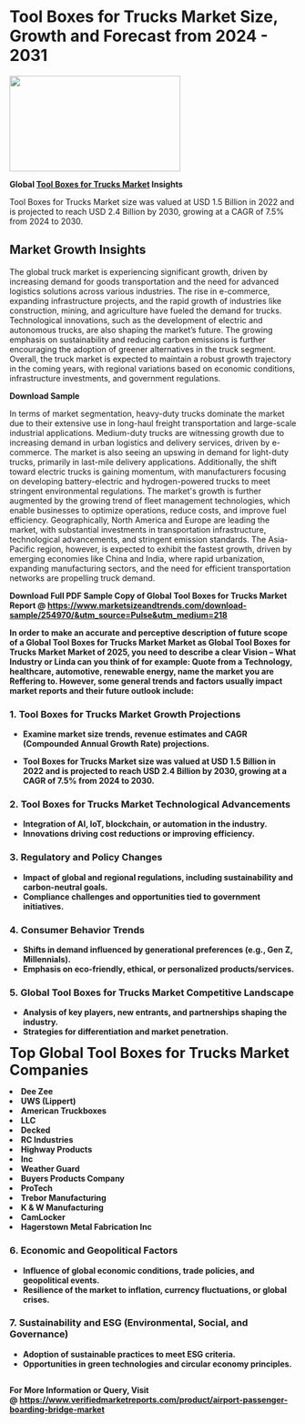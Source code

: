 <H1>Tool Boxes for Trucks Market Size, Growth and Forecast from 2024 - 2031</H1><img class="aligncenter size-medium wp-image-584254" src="https://thirdeyenews.in/wp-content/uploads/2024/09/Global-Market-Research-300x168.jpeg" alt="" width="300" height="168" /><p><strong>Global&nbsp;<a href="https://www.marketsizeandtrends.com/download-sample/254970/&amp;utm_source=Pulse&amp;utm_medium=218">Tool Boxes for Trucks Market</a> Insights</strong></p><p>Tool Boxes for Trucks Market size was valued at USD 1.5 Billion in 2022 and is projected to reach USD 2.4 Billion by 2030, growing at a CAGR of 7.5% from 2024 to 2030.</p><p><h2>Market Growth Insights</h2> <p>The global truck market is experiencing significant growth, driven by increasing demand for goods transportation and the need for advanced logistics solutions across various industries. The rise in e-commerce, expanding infrastructure projects, and the rapid growth of industries like construction, mining, and agriculture have fueled the demand for trucks. Technological innovations, such as the development of electric and autonomous trucks, are also shaping the market’s future. The growing emphasis on sustainability and reducing carbon emissions is further encouraging the adoption of greener alternatives in the truck segment. Overall, the truck market is expected to maintain a robust growth trajectory in the coming years, with regional variations based on economic conditions, infrastructure investments, and government regulations.</p> <p><strong>Download Sample</strong></p> <p>In terms of market segmentation, heavy-duty trucks dominate the market due to their extensive use in long-haul freight transportation and large-scale industrial applications. Medium-duty trucks are witnessing growth due to increasing demand in urban logistics and delivery services, driven by e-commerce. The market is also seeing an upswing in demand for light-duty trucks, primarily in last-mile delivery applications. Additionally, the shift toward electric trucks is gaining momentum, with manufacturers focusing on developing battery-electric and hydrogen-powered trucks to meet stringent environmental regulations. The market's growth is further augmented by the growing trend of fleet management technologies, which enable businesses to optimize operations, reduce costs, and improve fuel efficiency. Geographically, North America and Europe are leading the market, with substantial investments in transportation infrastructure, technological advancements, and stringent emission standards. The Asia-Pacific region, however, is expected to exhibit the fastest growth, driven by emerging economies like China and India, where rapid urbanization, expanding manufacturing sectors, and the need for efficient transportation networks are propelling truck demand. <p><strong></p><p><span class=""><strong>Download Full PDF Sample Copy of Global Tool Boxes for Trucks Market Report</strong> @ <a href="https://www.marketsizeandtrends.com/download-sample/254970/&amp;utm_source=Pulse&amp;utm_medium=218" target="_blank">https://www.marketsizeandtrends.com/download-sample/254970/&amp;utm_source=Pulse&amp;utm_medium=218</a></span></p><p>In order to make an accurate and perceptive description of future scope of a Global&nbsp;Tool Boxes for Trucks Market Market as Global&nbsp;Tool Boxes for Trucks Market Market of 2025, you need to describe a clear Vision &ndash; What Industry or Linda can you think of for example: Quote from a Technology, healthcare, automotive, renewable energy, name the market you are Reffering to. However, some general trends and factors usually impact market reports and their future outlook include:</p><h3>1.&nbsp;<strong>Tool Boxes for Trucks Market Growth Projections</strong></h3><ul><li>Examine market size trends, revenue estimates and CAGR (Compounded Annual Growth Rate) projections.</li><li><p>Tool Boxes for Trucks Market size was valued at USD 1.5 Billion in 2022 and is projected to reach USD 2.4 Billion by 2030, growing at a CAGR of 7.5% from 2024 to 2030.</p></li></ul><h3>2.&nbsp;<strong>Tool Boxes for Trucks Market Technological Advancements</strong></h3><ul><li>Integration of AI, IoT, blockchain, or automation in the industry.</li><li>Innovations driving cost reductions or improving efficiency.</li></ul><h3>3.&nbsp;<strong>Regulatory and Policy Changes</strong></h3><ul><li>Impact of global and regional regulations, including sustainability and carbon-neutral goals.</li><li>Compliance challenges and opportunities tied to government initiatives.</li></ul><h3>4.&nbsp;<strong>Consumer Behavior Trends</strong></h3><ul><li>Shifts in demand influenced by generational preferences (e.g., Gen Z, Millennials).</li><li>Emphasis on eco-friendly, ethical, or personalized products/services.</li></ul><h3>5.&nbsp;<strong>Global Tool Boxes for Trucks Market Competitive Landscape</strong></h3><ul><li>Analysis of key players, new entrants, and partnerships shaping the industry.</li><li>Strategies for differentiation and market penetration.</li></ul><p data-pm-slice="1 1 []"><span style="color: inherit; font-family: inherit; font-size: 25px;">Top Global Tool Boxes for Trucks Market Companies</span></p><div class="" data-test-id=""><p><li>Dee Zee</li><li> UWS (Lippert)</li><li> American Truckboxes</li><li> LLC</li><li> Decked</li><li> RC Industries</li><li> Highway Products</li><li> Inc</li><li> Weather Guard</li><li> Buyers Products Company</li><li> ProTech</li><li> Trebor Manufacturing</li><li> K & W Manufacturing</li><li> CamLocker</li><li> Hagerstown Metal Fabrication Inc</li></p></div><h3>6.&nbsp;<strong>Economic and Geopolitical Factors</strong></h3><ul><li>Influence of global economic conditions, trade policies, and geopolitical events.</li><li>Resilience of the market to inflation, currency fluctuations, or global crises.</li></ul><h3>7.&nbsp;<strong>Sustainability and ESG (Environmental, Social, and Governance)</strong></h3><ul><li>Adoption of sustainable practices to meet ESG criteria.</li><li>Opportunities in green technologies and circular economy principles.</li></ul><h2><strong style="font-size: 14px;">For More Information or Query, Visit @&nbsp;</strong><a style="background-color: #ffffff; font-size: 14px;" href="https://www.marketsizeandtrends.com/report/tool-boxes-for-trucks-market/" target="_blank">https://www.verifiedmarketreports.com/product/airport-passenger-boarding-bridge-market</a></h2>
